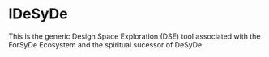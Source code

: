 # IDeSyDe

This is the generic Design Space Exploration (DSE) tool associated with the ForSyDe Ecosystem and the spiritual sucessor of DeSyDe.
